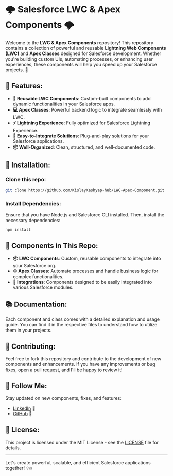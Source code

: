 # 🌩️ **Salesforce LWC & Apex Components** 🌩️

Welcome to the **LWC & Apex Components** repository! This repository contains a collection of powerful and reusable **Lightning Web Components (LWC)** and **Apex Classes** designed for Salesforce development. Whether you're building custom UIs, automating processes, or enhancing user experiences, these components will help you speed up your Salesforce projects. 🚀

## 🚀 **Features**:
- **🔧 Reusable LWC Components**: Custom-built components to add dynamic functionalities in your Salesforce apps.
- **💻 Apex Classes**: Powerful backend logic to integrate seamlessly with LWC.
- **⚡ Lightning Experience**: Fully optimized for Salesforce Lightning Experience.
- **🔑 Easy-to-Integrate Solutions**: Plug-and-play solutions for your Salesforce applications.
- **📦 Well-Organized**: Clean, structured, and well-documented code.

## 📌 **Installation**:

### Clone this repo:
```bash
git clone https://github.com/KislayKashyap-hub/LWC-Apex-Component.git
```

### Install Dependencies:
Ensure that you have Node.js and Salesforce CLI installed. Then, install the necessary dependencies:
```bash
npm install
```

## 🚧 **Components in This Repo**:
- **📦 LWC Components**: Custom, reusable components to integrate into your Salesforce org.
- **⚙️ Apex Classes**: Automate processes and handle business logic for complex functionalities.
- **🔄 Integrations**: Components designed to be easily integrated into various Salesforce modules.

## 📚 **Documentation**:
Each component and class comes with a detailed explanation and usage guide. You can find it in the respective files to understand how to utilize them in your projects.

## 📝 **Contributing**:
Feel free to fork this repository and contribute to the development of new components and enhancements. If you have any improvements or bug fixes, open a pull request, and I'll be happy to review it!

## 📢 **Follow Me**:
Stay updated on new components, fixes, and features:
- [LinkedIn](https://www.linkedin.com/in/kislay-kumar-kk/) 💼
- [GitHub](https://github.com/KislayKashyap-hub) 🐙

## 🎯 **License**:
This project is licensed under the MIT License - see the [LICENSE](LICENSE) file for details.

---

Let's create powerful, scalable, and efficient Salesforce applications together! 💡🔥
